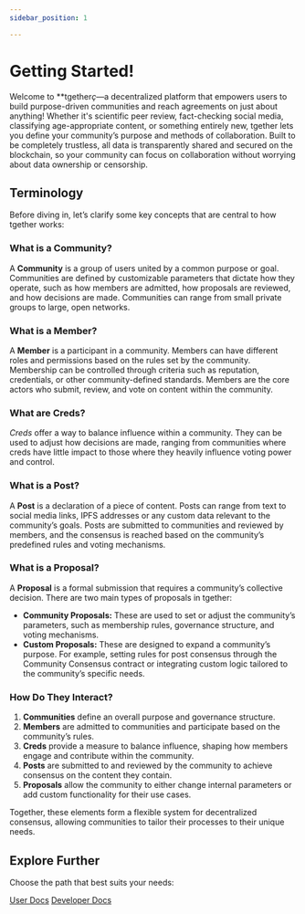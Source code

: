 ```yaml
---
sidebar_position: 1

---
```

# Getting Started!

Welcome to **tgether*ç*—a decentralized platform that empowers users to build purpose-driven communities and reach agreements on just about anything! Whether it's scientific peer review, fact-checking social media, classifying age-appropriate content, or something entirely new, tgether lets you define your community’s purpose and methods of collaboration. Built to be completely trustless, all data is transparently shared and secured on the blockchain, so your community can focus on collaboration without worrying about data ownership or censorship.

## Terminology

Before diving in, let’s clarify some key concepts that are central to how tgether works:

### What is a Community?

A **Community** is a group of users united by a common purpose or goal. Communities are defined by customizable parameters that dictate how they operate, such as how members are admitted, how proposals are reviewed, and how decisions are made. Communities can range from small private groups to large, open networks.

### What is a Member?

A **Member** is a participant in a community. Members can have different roles and permissions based on the rules set by the community. Membership can be controlled through criteria such as reputation, credentials, or other community-defined standards. Members are the core actors who submit, review, and vote on content within the community.

### What are Creds?
*Creds* offer a way to balance influence within a community. They can be used to adjust how decisions are made, ranging from communities where creds have little impact to those where they heavily influence voting power and control.

### What is a Post?

A **Post** is a declaration of a piece of content. Posts can range from text to social media links, IPFS addresses or any custom data relevant to the community’s goals. Posts are submitted to communities and reviewed by members, and the consensus is reached based on the community’s predefined rules and voting mechanisms.

### What is a Proposal?

A **Proposal** is a formal submission that requires a community’s collective decision. There are two main types of proposals in tgether:
- **Community Proposals:** These are used to set or adjust the community’s parameters, such as membership rules, governance structure, and voting mechanisms.
- **Custom Proposals:** These are designed to expand a community’s purpose. For example, setting rules for post consensus through the Community Consensus contract or integrating custom logic tailored to the community’s specific needs.

### How Do They Interact?

1. **Communities** define an overall purpose and governance structure.
2. **Members** are admitted to communities and participate based on the community’s rules.
3. **Creds** provide a measure to balance influence, shaping how members engage and contribute within the community.
4. **Posts** are submitted to and reviewed by the community to achieve consensus on the content they contain.
5. **Proposals** allow the community to either change internal parameters or add custom functionality for their use cases.

Together, these elements form a flexible system for decentralized consensus, allowing communities to tailor their processes to their unique needs.

## Explore Further

Choose the path that best suits your needs:

<div style={{ display: 'flex', gap: '20px', marginTop: '20px' }}>
  <a href="/docs/user-guide/getting-started" className="button button--primary">User Docs</a>
  <a href="/docs/developer-docs/getting-started" className="button button--secondary">Developer Docs</a>
</div>
